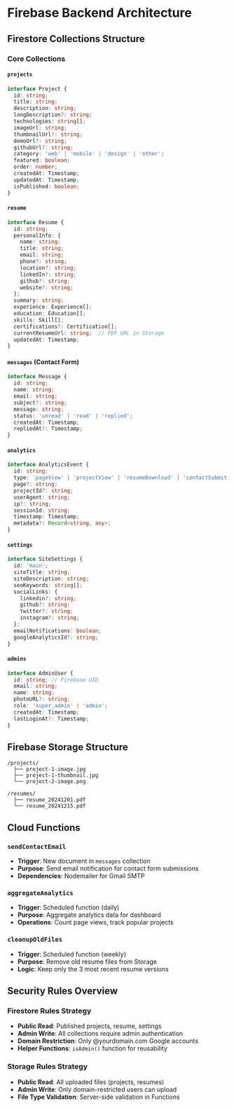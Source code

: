 # Firebase Backend Architecture

## Firestore Collections Structure

### Core Collections

#### `projects`
```typescript
interface Project {
  id: string;
  title: string;
  description: string;
  longDescription?: string;
  technologies: string[];
  imageUrl: string;
  thumbnailUrl?: string;
  demoUrl?: string;
  githubUrl?: string;
  category: 'web' | 'mobile' | 'design' | 'other';
  featured: boolean;
  order: number;
  createdAt: Timestamp;
  updatedAt: Timestamp;
  isPublished: boolean;
}
```

#### `resume`
```typescript
interface Resume {
  id: string;
  personalInfo: {
    name: string;
    title: string;
    email: string;
    phone?: string;
    location?: string;
    linkedIn?: string;
    github?: string;
    website?: string;
  };
  summary: string;
  experience: Experience[];
  education: Education[];
  skills: Skill[];
  certifications?: Certification[];
  currentResumeUrl: string;  // PDF URL in Storage
  updatedAt: Timestamp;
}
```

#### `messages` (Contact Form)
```typescript
interface Message {
  id: string;
  name: string;
  email: string;
  subject?: string;
  message: string;
  status: 'unread' | 'read' | 'replied';
  createdAt: Timestamp;
  repliedAt?: Timestamp;
}
```

#### `analytics`
```typescript
interface AnalyticsEvent {
  id: string;
  type: 'pageView' | 'projectView' | 'resumeDownload' | 'contactSubmit';
  page?: string;
  projectId?: string;
  userAgent: string;
  ip?: string;
  sessionId: string;
  timestamp: Timestamp;
  metadata?: Record<string, any>;
}
```

#### `settings`
```typescript
interface SiteSettings {
  id: 'main';
  siteTitle: string;
  siteDescription: string;
  seoKeywords: string[];
  socialLinks: {
    linkedin?: string;
    github?: string;
    twitter?: string;
    instagram?: string;
  };
  emailNotifications: boolean;
  googleAnalyticsId?: string;
}
```

#### `admins`
```typescript
interface AdminUser {
  id: string; // Firebase UID
  email: string;
  name: string;
  photoURL?: string;
  role: 'super_admin' | 'admin';
  createdAt: Timestamp;
  lastLoginAt?: Timestamp;
}
```

## Firebase Storage Structure

```
/projects/
  ├── project-1-image.jpg
  ├── project-1-thumbnail.jpg
  └── project-2-image.png

/resumes/
  ├── resume_20241201.pdf
  └── resume_20241215.pdf
```

## Cloud Functions

### `sendContactEmail`
- **Trigger**: New document in `messages` collection
- **Purpose**: Send email notification for contact form submissions
- **Dependencies**: Nodemailer for Gmail SMTP

### `aggregateAnalytics`
- **Trigger**: Scheduled function (daily)
- **Purpose**: Aggregate analytics data for dashboard
- **Operations**: Count page views, track popular projects

### `cleanupOldFiles`
- **Trigger**: Scheduled function (weekly)
- **Purpose**: Remove old resume files from Storage
- **Logic**: Keep only the 3 most recent resume versions

## Security Rules Overview

### Firestore Rules Strategy
- **Public Read**: Published projects, resume, settings
- **Admin Write**: All collections require admin authentication
- **Domain Restriction**: Only @yourdomain.com Google accounts
- **Helper Functions**: `isAdmin()` function for reusability

### Storage Rules Strategy
- **Public Read**: All uploaded files (projects, resumes)
- **Admin Write**: Only domain-restricted users can upload
- **File Type Validation**: Server-side validation in Functions